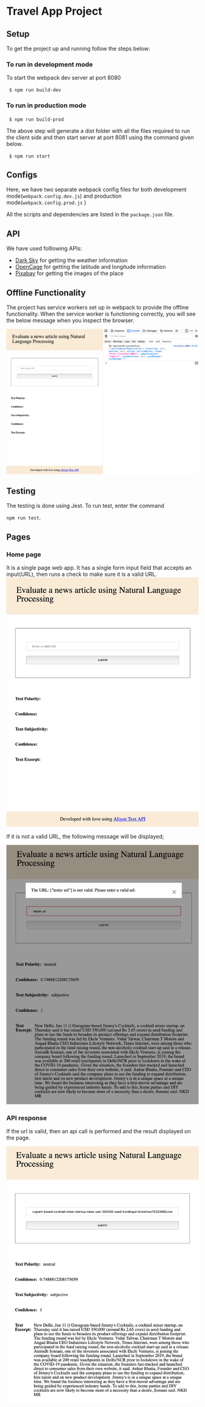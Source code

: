 # Travel App Project

## Setup

To get the project up and running follow the steps below:

### To run in development mode

To start the webpack dev server at port 8080

` $ npm run build-dev`

### To run in production mode

` $ npm run build-prod`

The above step will generate a dist folder with all the files required to run the client side and then start server at port 8081 using the command given below.

` $ npm run start`

## Configs

Here, we have two separate webpack config files for both development mode(`webpack.config.dev.js`) and production mode(`webpack.config.prod.js` )

All the scripts and dependencies are listed in the `package.json` file.

## API

We have used folllowing APIs:
- [Dark Sky](https://darksky.net/dev/docs) for getting the weather information
- [OpenCage](https://opencagedata.com/api) for getting the latitude and longitude information
- [Pixabay](https://pixabay.com/api/docs/) for getting the images of the place

## Offline Functionality

The project has service workers set up in webpack to provide the offline functionality. When the service worker is functioning correctly, you will see the below message when you inspect the browser.

![service worker message](https://github.com/harshitagupta30/evaluate-news-nlp/blob/master/images/img4.png)
## Testing

The testing is done using Jest. To run test, enter the command 

`npm run test`. 

## Pages

### Home page

It is a single page web app. It has a single form input field that accepts an input(URL), then runs a check to make sure it is a valid URL. 
![Homepage](https://github.com/harshitagupta30/evaluate-news-nlp/blob/master/images/img1.png)

If it is not a valid URL, the following message will be displayed;

![Invalid URL](https://github.com/harshitagupta30/evaluate-news-nlp/blob/master/images/img3.png)

### API response

If the url is valid, then an api call is performed and the result displayed on the page.

![Result](https://github.com/harshitagupta30/evaluate-news-nlp/blob/master/images/img2.png)


